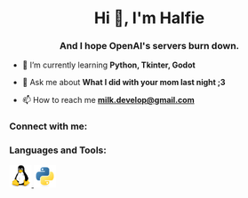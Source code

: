 <h1 align="center">Hi 👋, I'm Halfie</h1>
<h3 align="center">And I hope OpenAI's servers burn down.</h3>

- 🌱 I’m currently learning **Python, Tkinter, Godot**

- 💬 Ask me about **What I did with your mom last night ;3**

- 📫 How to reach me **milk.develop@gmail.com**

<h3 align="left">Connect with me:</h3>
<p align="left">
</p>

<h3 align="left">Languages and Tools:</h3>
<p align="left"> <a href="https://www.linux.org/" target="_blank" rel="noreferrer"> <img src="https://raw.githubusercontent.com/devicons/devicon/master/icons/linux/linux-original.svg" alt="linux" width="40" height="40"/> </a> <a href="https://www.python.org" target="_blank" rel="noreferrer"> <img src="https://raw.githubusercontent.com/devicons/devicon/master/icons/python/python-original.svg" alt="python" width="40" height="40"/> </a> </p>
